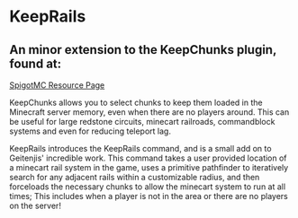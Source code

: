 # KeepRails
## An minor extension to the KeepChunks plugin, found at:
[SpigotMC Resource Page](https://www.spigotmc.org/resources/23307/)

KeepChunks allows you to select chunks to keep them loaded in the Minecraft server memory, even when there are no players around. This can be useful for large redstone circuits, minecart railroads, commandblock systems and even for reducing teleport lag.

KeepRails introduces the KeepRails command, and is a small add on to Geitenjis' incredible work. This command takes a user provided location of a minecart rail system in the game, uses a primitive pathfinder  to iteratively search for any adjacent rails within a customizable radius, and then forceloads the necessary chunks to allow the minecart system to run at all times; This includes when a player is not in the area or there are no players on the server!

